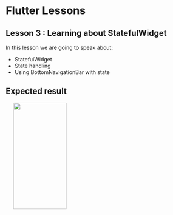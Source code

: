 # Flutter Lessons

## Lesson 3 : Learning about StatefulWidget

In this lesson we are going to speak about:
* StatefulWidget
* State handling
* Using BottomNavigationBar with state

## Expected result

<img src="https://raw.githubusercontent.com/ThomasEcalle/flutter_lessons/3-stateful/readme_resources/solution.gif" width="140" height="280" hspace="20"/>